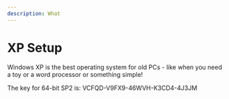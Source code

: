 ```yaml
---
description: What
---
```


# XP Setup

Windows XP is the best operating system for old PCs - like when you need a toy or a word processor or something simple!

The key for 64-bit SP2 is: VCFQD-V9FX9-46WVH-K3CD4-4J3JM

